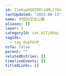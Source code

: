 ```yaml
---
id: I1eKypHQOZDDliUMLl7Oo
lastUpdated: "2025-06-13"
name: 中国的恐龙公墓
aliases: []
layer: 3
categoryId: cat_bZTj0Uqi
tagIds:
  - tag_OvpPGYP_
nsfw: false
parent: ""
relatedEntries: []
timelineEvents: []
titledLinks: []
---
```


